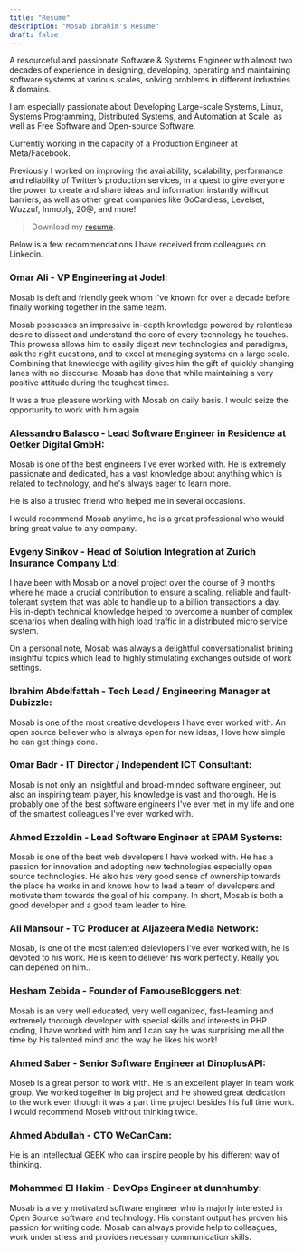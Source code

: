 ```yaml
---
title: "Resume"
description: "Mosab Ibrahim's Resume"
draft: false
---
```


A resourceful and passionate Software & Systems Engineer with almost two decades
of experience in designing, developing, operating and maintaining software
systems at various scales, solving problems in different industries & domains.

I am especially passionate about Developing Large-scale Systems, Linux, Systems
Programming, Distributed Systems, and Automation at Scale, as well as Free
Software and Open-source Software.

Currently working in the capacity of a Production Engineer at Meta/Facebook.

Previously I worked on improving the availability, scalability, performance and
reliability of Twitter’s production services, in a quest to give everyone the
power to create and share ideas and information instantly without barriers, as
well as other great companies like GoCardless, Levelset, Wuzzuf, Inmobly, 20@,
and more!

> Download my [resume](/pdfs/MosabIbrahim.pdf).

Below is a few recommendations I have received from colleagues on Linkedin.

### Omar Ali - VP Engineering at Jodel:

Mosab is deft and friendly geek whom I've known for over a decade before finally
working together in the same team.

Mosab possesses an impressive in-depth knowledge powered by relentless desire to
dissect and understand the core of every technology he touches. This prowess
allows him to easily digest new technologies and paradigms, ask the right
questions, and to excel at managing systems on a large scale. Combining that
knowledge with agility gives him the gift of quickly changing lanes with no
discourse. Mosab has done that while maintaining a very positive attitude during
the toughest times.

It was a true pleasure working with Mosab on daily basis. I would seize the
opportunity to work with him again

### Alessandro Balasco - Lead Software Engineer in Residence at Oetker Digital GmbH:

Mosab is one of the best engineers I've ever worked with. He is extremely
passionate and dedicated, has a vast knowledge about anything which is related
to technology, and he's always eager to learn more.

He is also a trusted friend who helped me in several occasions.

I would recommend Mosab anytime, he is a great professional who would bring
great value to any company.

### Evgeny Sinikov - Head of Solution Integration at Zurich Insurance Company Ltd:

I have been with Mosab on a novel project over the course of 9 months where he
made a crucial contribution to ensure a scaling, reliable and fault-tolerant
system that was able to handle up to a billion transactions a day. His in-depth
technical knowledge helped to overcome a number of complex scenarios when
dealing with high load traffic in a distributed micro service system.

On a personal note, Mosab was always a delightful conversationalist brining
insightful topics which lead to highly stimulating exchanges outside of work
settings.

### Ibrahim Abdelfattah - Tech Lead / Engineering Manager at Dubizzle:

Mosab is one of the most creative developers I have ever worked with. An open
source believer who is always open for new ideas, I love how simple he can get
things done.

### Omar Badr - IT Director / Independent ICT Consultant:

Mosab is not only an insightful and broad-minded software engineer, but also an
inspiring team player, his knowledge is vast and thorough. He is probably one of
the best software engineers I've ever met in my life and one of the smartest
colleagues I've ever worked with.

### Ahmed Ezzeldin - Lead Software Engineer at EPAM Systems:

Mosab is one of the best web developers I have worked with. He has a passion for
innovation and adopting new technologies especially open source technologies. He
also has very good sense of ownership towards the place he works in and knows
how to lead a team of developers and motivate them towards the goal of his
company. In short, Mosab is both a good developer and a good team leader to
hire.

### Ali Mansour - TC Producer at Aljazeera Media Network:

Mosab, is one of the most talented delevlopers I've ever worked with, he is
devoted to his work. He is keen to deliever his work perfectly. Really you can
depened on him..

### Hesham Zebida - Founder of FamouseBloggers.net:

Mosab is an very well educated, very well organized, fast-learning and extremely
thorough developer with special skills and interests in PHP coding, I have
worked with him and I can say he was surprising me all the time by his talented
mind and the way he likes his work!

### Ahmed Saber - Senior Software Engineer at DinoplusAPI:

Moseb is a great person to work with. He is an excellent player in team work
group. We worked together in big project and he showed great dedication to the
work even though it was a part time project besides his full time work. I would
recommend Moseb without thinking twice.

### Ahmed Abdullah - CTO WeCanCam:

He is an intellectual GEEK who can inspire people by his different way of
thinking.

### Mohammed El Hakim - DevOps Engineer at dunnhumby:

Mosab is a very motivated software engineer who is majorly interested in Open
Source software and technology. His constant output has proven his passion for
writing code. Mosab can always provide help to colleagues, work under stress and
provides necessary communication skills.
